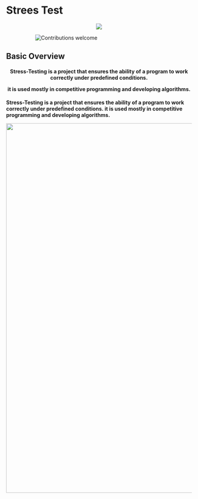 # Strees Test
 


<p align="center">
  <img src="https://i.ibb.co/pvQ9Xcx/Final.png" />
</p>

&nbsp;&nbsp;&nbsp;&nbsp;&nbsp;&nbsp;&nbsp;&nbsp;&nbsp;&nbsp;&nbsp;&nbsp;&nbsp;&nbsp;&nbsp;&nbsp;&nbsp;&nbsp;&nbsp;
![Contributions welcome](https://img.shields.io/badge/contributions-welcome-blue.svg)

## Basic Overview

<h4 align="center"><strong>
Stress-Testing is a project that ensures the ability of a program to work correctly under predefined conditions. 

it is used mostly in competitive programming and developing algorithms.
</strong></h4>

**Stress-Testing is a project that ensures the ability of a program to work correctly under predefined conditions. it is used mostly in competitive programming and developing algorithms.**

<p align="center">
  <img src="https://i.ibb.co/3hrhgsB/ezgif-com-gif-maker.gif" width="1000">
</p>



